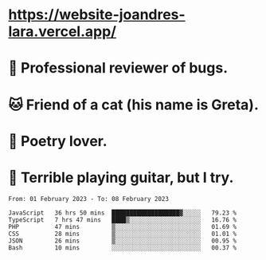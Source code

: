 # https://website-joandres-lara.vercel.app/
# 🐛 Professional reviewer of bugs.
# 🐱 Friend of a cat (his name is Greta).
# 📜 Poetry lover.
# 🎸 Terrible playing guitar, but I try.

<!--START_SECTION:waka-->

```text
From: 01 February 2023 - To: 08 February 2023

JavaScript   36 hrs 50 mins  ███████████████████▓░░░░░   79.23 %
TypeScript   7 hrs 47 mins   ████▒░░░░░░░░░░░░░░░░░░░░   16.76 %
PHP          47 mins         ▒░░░░░░░░░░░░░░░░░░░░░░░░   01.69 %
CSS          28 mins         ▒░░░░░░░░░░░░░░░░░░░░░░░░   01.01 %
JSON         26 mins         ▒░░░░░░░░░░░░░░░░░░░░░░░░   00.95 %
Bash         10 mins         ░░░░░░░░░░░░░░░░░░░░░░░░░   00.37 %
```

<!--END_SECTION:waka-->
